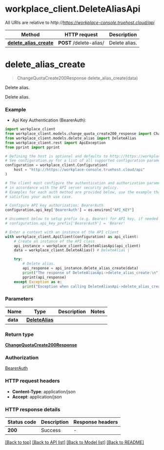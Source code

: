 # workplace_client.DeleteAliasApi

All URIs are relative to *http://https://workplace-console.truehost.cloud/api*

Method | HTTP request | Description
------------- | ------------- | -------------
[**delete_alias_create**](DeleteAliasApi.md#delete_alias_create) | **POST** /delete-alias/ | Delete alias.


# **delete_alias_create**
> ChangeQuotaCreate200Response delete_alias_create(data)

Delete alias.

Delete alias.

### Example

* Api Key Authentication (BearerAuth):

```python
import workplace_client
from workplace_client.models.change_quota_create200_response import ChangeQuotaCreate200Response
from workplace_client.models.delete_alias import DeleteAlias
from workplace_client.rest import ApiException
from pprint import pprint

# Defining the host is optional and defaults to http://https://workplace-console.truehost.cloud/api
# See configuration.py for a list of all supported configuration parameters.
configuration = workplace_client.Configuration(
    host = "http://https://workplace-console.truehost.cloud/api"
)

# The client must configure the authentication and authorization parameters
# in accordance with the API server security policy.
# Examples for each auth method are provided below, use the example that
# satisfies your auth use case.

# Configure API key authorization: BearerAuth
configuration.api_key['BearerAuth'] = os.environ["API_KEY"]

# Uncomment below to setup prefix (e.g. Bearer) for API key, if needed
# configuration.api_key_prefix['BearerAuth'] = 'Bearer'

# Enter a context with an instance of the API client
with workplace_client.ApiClient(configuration) as api_client:
    # Create an instance of the API class
    api_instance = workplace_client.DeleteAliasApi(api_client)
    data = workplace_client.DeleteAlias() # DeleteAlias | 

    try:
        # Delete alias.
        api_response = api_instance.delete_alias_create(data)
        print("The response of DeleteAliasApi->delete_alias_create:\n")
        pprint(api_response)
    except Exception as e:
        print("Exception when calling DeleteAliasApi->delete_alias_create: %s\n" % e)
```



### Parameters


Name | Type | Description  | Notes
------------- | ------------- | ------------- | -------------
 **data** | [**DeleteAlias**](DeleteAlias.md)|  | 

### Return type

[**ChangeQuotaCreate200Response**](ChangeQuotaCreate200Response.md)

### Authorization

[BearerAuth](../README.md#BearerAuth)

### HTTP request headers

 - **Content-Type**: application/json
 - **Accept**: application/json

### HTTP response details

| Status code | Description | Response headers |
|-------------|-------------|------------------|
**200** | Success |  -  |

[[Back to top]](#) [[Back to API list]](../README.md#documentation-for-api-endpoints) [[Back to Model list]](../README.md#documentation-for-models) [[Back to README]](../README.md)

